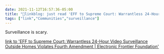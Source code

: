```yaml
---
date: 2021-11-12T16:57:36-05:00
title: "🔗linkblog: just read 'EFF to Supreme Court: Warrantless 24-Hour Video Surveillance Outside Homes Violates Fourth Amendment | Electronic Frontier Foundation'"
tags: ["link","Communities","surveillance"]
---
```

Surveillance is scary.
 
[link to 'EFF to Supreme Court: Warrantless 24-Hour Video Surveillance Outside Homes Violates Fourth Amendment | Electronic Frontier Foundation'](https://www.eff.org/press/releases/eff-supreme-court-warrantless-24-hour-video-surveillance-outside-homes-violates)
